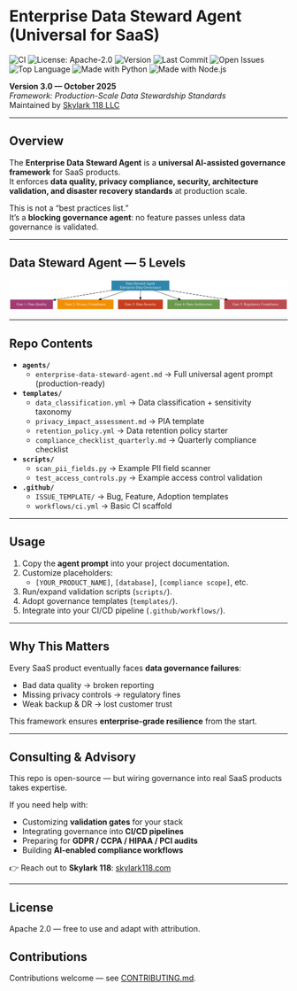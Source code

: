 # Enterprise Data Steward Agent (Universal for SaaS)

![CI](https://img.shields.io/github/actions/workflow/status/skylark118/enterprise-data-steward-agent/ci.yml?branch=main)
![License: Apache-2.0](https://img.shields.io/badge/license-Apache%202.0-blue.svg)
![Version](https://img.shields.io/badge/version-3.0-blue)
![Last Commit](https://img.shields.io/github/last-commit/skylark118/enterprise-data-steward-agent)
![Open Issues](https://img.shields.io/github/issues/skylark118/enterprise-data-steward-agent)
![Top Language](https://img.shields.io/github/languages/top/skylark118/enterprise-data-steward-agent)
![Made with Python](https://img.shields.io/badge/Made%20with-Python-blue)
![Made with Node.js](https://img.shields.io/badge/Made%20with-Node.js-green)

**Version 3.0 — October 2025**  
*Framework: Production-Scale Data Stewardship Standards*  
Maintained by [Skylark 118 LLC](https://skylark118.com)

---

## Overview
The **Enterprise Data Steward Agent** is a **universal AI-assisted governance framework** for SaaS products.  
It enforces **data quality, privacy compliance, security, architecture validation, and disaster recovery standards** at production scale.

This is not a “best practices list.”  
It’s a **blocking governance agent**: no feature passes unless data governance is validated.

---

## Data Steward Agent — 5 Levels

![Enterprise Data Steward Agent — 5 Levels](docs/assets/data-steward-agent-5level.svg)

---

## Repo Contents

- **`agents/`**
  - `enterprise-data-steward-agent.md` → Full universal agent prompt (production-ready)
- **`templates/`**
  - `data_classification.yml` → Data classification + sensitivity taxonomy  
  - `privacy_impact_assessment.md` → PIA template  
  - `retention_policy.yml` → Data retention policy starter  
  - `compliance_checklist_quarterly.md` → Quarterly compliance checklist  
- **`scripts/`**
  - `scan_pii_fields.py` → Example PII field scanner  
  - `test_access_controls.py` → Example access control validation  
- **`.github/`**
  - `ISSUE_TEMPLATE/` → Bug, Feature, Adoption templates  
  - `workflows/ci.yml` → Basic CI scaffold  

---

## Usage

1. Copy the **agent prompt** into your project documentation.  
2. Customize placeholders:
   - `[YOUR_PRODUCT_NAME]`, `[database]`, `[compliance scope]`, etc.  
3. Run/expand validation scripts (`scripts/`).  
4. Adopt governance templates (`templates/`).  
5. Integrate into your CI/CD pipeline (`.github/workflows/`).  

---

## Why This Matters
Every SaaS product eventually faces **data governance failures**:  
- Bad data quality → broken reporting  
- Missing privacy controls → regulatory fines  
- Weak backup & DR → lost customer trust  

This framework ensures **enterprise-grade resilience** from the start.  

---

## Consulting & Advisory
This repo is open-source — but wiring governance into real SaaS products takes expertise.  

If you need help with:  
- Customizing **validation gates** for your stack  
- Integrating governance into **CI/CD pipelines**  
- Preparing for **GDPR / CCPA / HIPAA / PCI audits**  
- Building **AI-enabled compliance workflows**  

👉 Reach out to **Skylark 118**: [skylark118.com](https://skylark118.com)  

---

## License
Apache 2.0 — free to use and adapt with attribution.  

## Contributions
Contributions welcome — see [CONTRIBUTING.md](CONTRIBUTING.md).  
